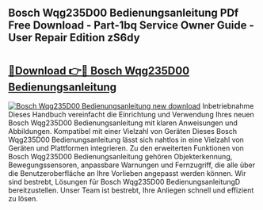 ## Bosch Wqg235D00 Bedienungsanleitung PDf Free Download - Part-1bq Service Owner Guide - User Repair Edition zS6dy

# <h2><a href="http://df3u0h.blite.top/?on=Bosch+Wqg235D00+Bedienungsanleitung">🔗Download 👉🔴 Bosch Wqg235D00 Bedienungsanleitung</a></h2>

[![Bosch Wqg235D00 Bedienungsanleitung new download](https://i.imgur.com/lujVjoI.png)](http://df3u0h.blite.top/?on=Bosch+Wqg235D00+Bedienungsanleitung)
Inbetriebnahme Dieses Handbuch vereinfacht die Einrichtung und Verwendung Ihres neuen Bosch Wqg235D00 Bedienungsanleitung mit klaren Anweisungen und Abbildungen. Kompatibel mit einer Vielzahl von Geräten Dieses Bosch Wqg235D00 Bedienungsanleitung lässt sich nahtlos in eine Vielzahl von Geräten und Plattformen integrieren. Zu den erweiterten Funktionen von Bosch Wqg235D00 Bedienungsanleitung gehören Objekterkennung, Bewegungssensoren, anpassbare Warnungen und Fernzugriff, die alle über die Benutzeroberfläche an Ihre Vorlieben angepasst werden können. Wir sind bestrebt, Lösungen für Bosch Wqg235D00 BedienungsanleitungD bereitzustellen. Unser Team ist bestrebt, Ihre Anliegen schnell und effizient zu lösen.

